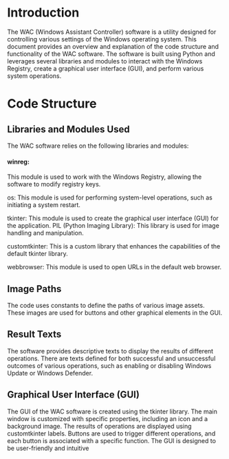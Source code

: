 # Introduction
The WAC (Windows Assistant Controller) software is a utility designed for controlling various settings of the Windows operating system. This document provides an overview and explanation of the code structure and functionality of the WAC software. The software is built using Python and leverages several libraries and modules to interact with the Windows Registry, create a graphical user interface (GUI), and perform various system operations.

# Code Structure
## Libraries and Modules Used
The WAC software relies on the following libraries and modules:

#### winreg: 
This module is used to work with the Windows Registry, allowing the software to modify registry keys.

os: This module is used for performing system-level operations, such as initiating a system restart.

tkinter: This module is used to create the graphical user interface (GUI) for the application.
PIL (Python Imaging Library): This library is used for image handling and manipulation.

customtkinter: This is a custom library that enhances the capabilities of the default tkinter library.

webbrowser: This module is used to open URLs in the default web browser.

## Image Paths
The code uses constants to define the paths of various image assets. These images are used for buttons and other graphical elements in the GUI.

## Result Texts
The software provides descriptive texts to display the results of different operations. There are texts defined for both successful and unsuccessful outcomes of various operations, such as enabling or disabling Windows Update or Windows Defender.

## Graphical User Interface (GUI)
The GUI of the WAC software is created using the tkinter library. The main window is customized with specific properties, including an icon and a background image. The results of operations are displayed using customtkinter labels. Buttons are used to trigger different operations, and each button is associated with a specific function. The GUI is designed to be user-friendly and intuitive
